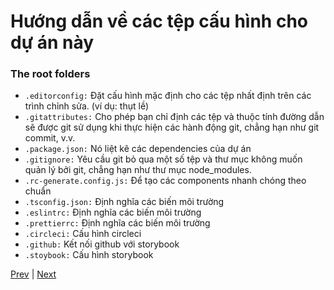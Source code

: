 [2]: ./commands.md
[4]: ./customize-theme.md

<!-- content -->
# Hướng dẫn về các tệp cấu hình cho dự án này

### The root folders

- `.editorconfig:` Đặt cấu hình mặc định cho các tệp nhất định trên các trình chỉnh sửa. (ví dụ: thụt lề)
- `.gitattributes:` Cho phép bạn chỉ định các tệp và thuộc tính đường dẫn sẽ được git sử dụng khi thực hiện các hành động git, chẳng hạn như git commit, v.v.
- `.package.json:` Nó liệt kê các dependencies của dự án
- `.gitignore:` Yêu cầu git bỏ qua một số tệp và thư mục không muốn quản lý bởi git, chẳng hạn như thư mục node_modules.
- `.rc-generate.config.js:` Để tạo các components nhanh chóng theo chuẩn
- `.tsconfig.json:` Định nghĩa các biến môi trường
- `.eslintrc:` Định nghĩa các biến môi trường
- `.prettierrc:` Định nghĩa các biến môi trường
- `.circleci:` Cấu hình circleci
- `.github:` Kết nối github với storybook
- `.stoybook:` Cấu hình storybook

<!-- end of content -->

[Prev][2] | [Next][4]
